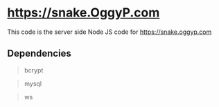 # https://snake.OggyP.com

This code is the server side Node JS code for https://snake.oggyp.com

## Dependencies

> bcrypt

> mysql

> ws
